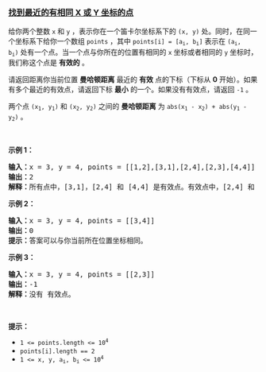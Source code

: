 ### [找到最近的有相同 X 或 Y 坐标的点](https://leetcode-cn.com/problems/find-nearest-point-that-has-the-same-x-or-y-coordinate)

<p>给你两个整数&nbsp;<code>x</code> 和&nbsp;<code>y</code>&nbsp;，表示你在一个笛卡尔坐标系下的&nbsp;<code>(x, y)</code>&nbsp;处。同时，在同一个坐标系下给你一个数组&nbsp;<code>points</code>&nbsp;，其中&nbsp;<code>points[i] = [a<sub>i</sub>, b<sub>i</sub>]</code>&nbsp;表示在&nbsp;<code>(a<sub>i</sub>, b<sub>i</sub>)</code>&nbsp;处有一个点。当一个点与你所在的位置有相同的 <code>x</code> 坐标或者相同的 <code>y</code> 坐标时，我们称这个点是 <b>有效的</b>&nbsp;。</p>

<p>请返回距离你当前位置&nbsp;<strong>曼哈顿距离</strong>&nbsp;最近的&nbsp;<strong>有效</strong>&nbsp;点的下标（下标从 <strong>0</strong> 开始）。如果有多个最近的有效点，请返回下标&nbsp;<strong>最小</strong>&nbsp;的一个。如果没有有效点，请返回&nbsp;<code>-1</code>&nbsp;。</p>

<p>两个点 <code>(x<sub>1</sub>, y<sub>1</sub>)</code>&nbsp;和 <code>(x<sub>2</sub>, y<sub>2</sub>)</code>&nbsp;之间的 <strong>曼哈顿距离</strong>&nbsp;为&nbsp;<code>abs(x<sub>1</sub> - x<sub>2</sub>) + abs(y<sub>1</sub> - y<sub>2</sub>)</code>&nbsp;。</p>

<p>&nbsp;</p>

<p><strong>示例 1：</strong></p>

<pre>
<b>输入：</b>x = 3, y = 4, points = [[1,2],[3,1],[2,4],[2,3],[4,4]]
<b>输出：</b>2
<b>解释：</b>所有点中，[3,1]，[2,4] 和 [4,4] 是有效点。有效点中，[2,4] 和 [4,4] 距离你当前位置的曼哈顿距离最小，都为 1 。[2,4] 的下标最小，所以返回 2 。</pre>

<p><strong>示例 2：</strong></p>

<pre>
<b>输入：</b>x = 3, y = 4, points = [[3,4]]
<b>输出：</b>0
<b>提示：</b>答案可以与你当前所在位置坐标相同。</pre>

<p><strong>示例 3：</strong></p>

<pre>
<b>输入：</b>x = 3, y = 4, points = [[2,3]]
<b>输出：</b>-1
<b>解释：</b>没有 有效点。</pre>

<p>&nbsp;</p>

<p><strong>提示：</strong></p>

<ul>
	<li><code>1 &lt;= points.length &lt;= 10<sup>4</sup></code></li>
	<li><code>points[i].length == 2</code></li>
	<li><code>1 &lt;= x, y, a<sub>i</sub>, b<sub>i</sub> &lt;= 10<sup>4</sup></code></li>
</ul>
